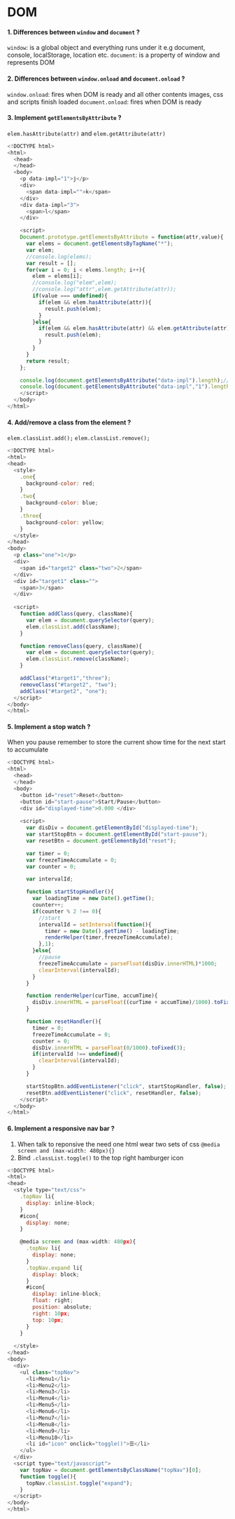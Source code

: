 # DOM 
#### 1. Differences between `window` and `document` ? 
`window`: is a global object and everything runs under it e.g document, console, localStorage, location etc.
`document`: is a property of window and represents DOM
#### 2. Differences between `window.onload` and `document.onload` ?
`window.onload`: fires when DOM is ready and all other contents images, css and scripts finish loaded
`document.onload`: fires when DOM is ready 
#### 3. Implement `getElementsByAttribute` ?
`elem.hasAttribute(attr)` and `elem.getAttribute(attr)`
``` JavaScript
<!DOCTYPE html>
<html>
  <head>
  </head>
  <body>
    <p data-impl="1">j</p>
    <div>
      <span data-impl="">k</span>
    </div>
    <div data-impl="3">
      <span>l</span>
    </div>

    <script>
    Document.prototype.getElementsByAttribute = function(attr,value){
      var elems = document.getElementsByTagName("*");
      var elem;
      //console.log(elems);
      var result = [];
      for(var i = 0; i < elems.length; i++){
        elem = elems[i];
        //console.log("elem",elem);
        //console.log("attr",elem.getAttribute(attr));
        if(value === undefined){
          if(elem && elem.hasAttribute(attr)){
            result.push(elem);
          }
        }else{
          if(elem && elem.hasAttribute(attr) && elem.getAttribute(attr) === value){
            result.push(elem);
          }     
        }
      }
      return result;
    };

    console.log(document.getElementsByAttribute("data-impl").length);// 3
    console.log(document.getElementsByAttribute("data-impl","1").length);// 1
    </script>
  </body>
</html>
```
#### 4. Add/remove a class from the element ?
`elem.classList.add();`
`elem.classList.remove();`
``` JavaScript
<!DOCTYPE html>
<html>
<head>
  <style>
    .one{
      background-color: red;
    }
    .two{
      background-color: blue;
    }
    .three{
      background-color: yellow;
    }
  </style>
</head>
<body>
  <p class="one">1</p>
  <div>
    <span id="target2" class="two">2</span>
  </div>
  <div id="target1" class="">
    <span>3</span>
  </div>
  
  <script>
    function addClass(query, className){
      var elem = document.querySelector(query);
      elem.classList.add(className);
    }

    function removeClass(query, className){
      var elem = document.querySelector(query);
      elem.classList.remove(className);
    }

    addClass("#target1","three");
    removeClass("#target2", "two");
    addClass("#target2", "one");    
  </script>
</body>
</html>
```
#### 5. Implement a stop watch ?
When you pause remember to store the current show time for the next start to accumulate
``` JavaScript
<!DOCTYPE html>
<html>
  <head>
  </head>
  <body>
    <button id="reset">Reset</button> 
    <button id="start-pause">Start/Pause</button> 
    <div id="displayed-time">0.000 </div>
    
    <script>
      var disDiv = document.getElementById("displayed-time");
      var startStopBtn = document.getElementById("start-pause");
      var resetBtn = document.getElementById("reset");

      var timer = 0;
      var freezeTimeAccumulate = 0;
      var counter = 0;

      var intervalId;

      function startStopHandler(){
        var loadingTime = new Date().getTime();
        counter++;
        if(counter % 2 !== 0){
          //start
          intervalId = setInterval(function(){
            timer = new Date().getTime() - loadingTime;
            renderHelper(timer,freezeTimeAccumulate);
          },1);
        }else{
          //pause
          freezeTimeAccumulate = parseFloat(disDiv.innerHTML)*1000;
          clearInterval(intervalId);
        }
      }

      function renderHelper(curTime, accumTime){
        disDiv.innerHTML = parseFloat((curTime + accumTime)/1000).toFixed(3);
      }

      function resetHandler(){
        timer = 0;
        freezeTimeAccumulate = 0;
        counter = 0;
        disDiv.innerHTML = parseFloat(0/1000).toFixed(3);
        if(intervalId !== undefined){
          clearInterval(intervalId);
        }
      }

      startStopBtn.addEventListener("click", startStopHandler, false);
      resetBtn.addEventListener("click", resetHandler, false);
    </script>
  </body>
</html>
```
#### 6. Implement a responsive nav bar ?
1. When talk to reponsive the need one html wear two sets of css
`@media screen and (max-width: 480px){}`
2. Bind `.classList.toggle()` to the top right hamburger icon
``` JavaScript
<!DOCTYPE html>
<html>
<head>
  <style type="text/css">
    .topNav li{
      display: inline-block;
    }
    #icon{
      display: none;
    }

    @media screen and (max-width: 480px){
      .topNav li{
        display: none;
      }
      .topNav.expand li{
        display: block;
      }
      #icon{
        display: inline-block;
        float: right;
        position: absolute;
        right: 10px;
        top: 10px;
      }
    }
    
  </style>
</head>
<body>
  <div>
    <ul class="topNav">
      <li>Menu1</li>
      <li>Menu2</li>
      <li>Menu3</li>
      <li>Menu4</li>
      <li>Menu5</li>
      <li>Menu6</li>
      <li>Menu7</li>
      <li>Menu8</li>
      <li>Menu9</li>
      <li>Menu10</li>
      <li id="icon" onclick="toggle()">☰</li>
    </ul>
  </div>
  <script type="text/javascript">
    var topNav = document.getElementsByClassName("topNav")[0];
    function toggle(){
      topNav.classList.toggle("expand");
    }
  </script>
</body>
</html>
```